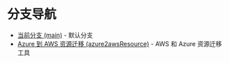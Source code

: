 # 分支导航

- [当前分支 (main)](../../tree/main) - 默认分支
- [Azure 到 AWS 资源迁移 (azure2awsResource)](../../tree/azure2awsResource) - AWS 和 Azure 资源迁移工具
